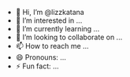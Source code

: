 - 👋 Hi, I’m @lizzkatana
- 👀 I’m interested in ...
- 🌱 I’m currently learning ...
- 💞️ I’m looking to collaborate on ...
- 📫 How to reach me ...
- 😄 Pronouns: ...
- ⚡ Fun fact: ...

<!---
lizzkatana/lizzkatana is a ✨ special ✨ repository because its `README.md` (this file) appears on your GitHub profile.
You can click the Preview link to take a look at your changes.
--->
